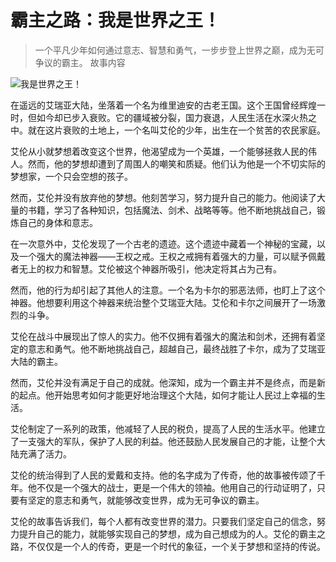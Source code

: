 # 霸主之路：我是世界之王！
> 一个平凡少年如何通过意志、智慧和勇气，一步步登上世界之巅，成为无可争议的霸主。
故事内容

![我是世界之王！](/images/efd0d969664b40ce8035c2582686b2e6.jpg)


在遥远的艾瑞亚大陆，坐落着一个名为维里迪安的古老王国。这个王国曾经辉煌一时，但如今却已步入衰败。它的疆域被分裂，国力衰退，人民生活在水深火热之中。就在这片衰败的土地上，一个名叫艾伦的少年，出生在一个贫苦的农民家庭。

艾伦从小就梦想着改变这个世界，他渴望成为一个英雄，一个能够拯救人民的伟人。然而，他的梦想却遭到了周围人的嘲笑和质疑。他们认为他是一个不切实际的梦想家，一个只会空想的孩子。

然而，艾伦并没有放弃他的梦想。他刻苦学习，努力提升自己的能力。他阅读了大量的书籍，学习了各种知识，包括魔法、剑术、战略等等。他不断地挑战自己，锻炼自己的身体和意志。

在一次意外中，艾伦发现了一个古老的遗迹。这个遗迹中藏着一个神秘的宝藏，以及一个强大的魔法神器——王权之戒。王权之戒拥有着强大的力量，可以赋予佩戴者无上的权力和智慧。艾伦被这个神器所吸引，他决定将其占为己有。

然而，他的行为却引起了其他人的注意。一个名为卡尔的邪恶法师，也盯上了这个神器。他想要利用这个神器来统治整个艾瑞亚大陆。艾伦和卡尔之间展开了一场激烈的斗争。

艾伦在战斗中展现出了惊人的实力。他不仅拥有着强大的魔法和剑术，还拥有着坚定的意志和勇气。他不断地挑战自己，超越自己，最终战胜了卡尔，成为了艾瑞亚大陆的霸主。

然而，艾伦并没有满足于自己的成就。他深知，成为一个霸主并不是终点，而是新的起点。他开始思考如何才能更好地治理这个大陆，如何才能让人民过上幸福的生活。

艾伦制定了一系列的政策，他减轻了人民的税负，提高了人民的生活水平。他建立了一支强大的军队，保护了人民的利益。他还鼓励人民发展自己的才能，让整个大陆充满了活力。

艾伦的统治得到了人民的爱戴和支持。他的名字成为了传奇，他的故事被传颂了千年。他不仅是一个强大的战士，更是一个伟大的领袖。他用自己的行动证明了，只要有坚定的意志和勇气，就能够改变世界，成为无可争议的霸主。

艾伦的故事告诉我们，每个人都有改变世界的潜力。只要我们坚定自己的信念，努力提升自己的能力，就能够实现自己的梦想，成为自己想成为的人。艾伦的霸主之路，不仅仅是一个人的传奇，更是一个时代的象征，一个关于梦想和坚持的传说。